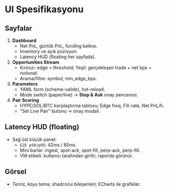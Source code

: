 # UI Spesifikasyonu

## Sayfalar
1) **Dashboard**
   - Net PnL, günlük PnL, funding katkısı.
   - Inventory ve açık pozisyon.
   - Latency HUD (floating her sayfada).
2) **Opportunities Stream**
   - Kırmızı: edge < threshold; Yeşil: gerçekleşen trade + net bps + notional.
   - Arama/filtre: symbol, min_edge_bps.
3) **Parameters**
   - YAML form (schema-valide), hot-reload.
   - Mode switch (paper/live) → **Stop & Ask** onay penceresi.
4) **Pair Scoring**
   - HYPE/SOL/BTC karşılaştırma tablosu; Edge freq, Fill-rate, Net PnL/h.
   - "Set Live Pair" butonu → onay modali.

## Latency HUD (floating)
- Sağ üst küçük panel:
  - `E2E p50/p95`: 42ms / 85ms
  - Mini barlar: ingest, spot-ack, spot-fill, perp-ack, perp-fill.
  - VM etiketi: kullanıcı tarafından girilir; raporda görünür.

## Görsel
- Temiz, koyu tema; shadcn/ui bileşenleri; ECharts ile grafikler.

